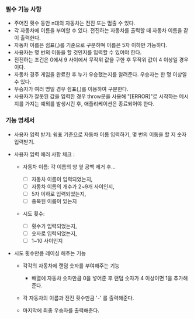 ### 필수 기능 사항

- 주어진 횟수 동안 n대의 자동차는 전진 또는 멈출 수 있다.
- 각 자동차에 이름을 부여할 수 있다. 전진하는 자동차를 출력할 때 자동차 이름을 같이 출력한다.
- 자동차 이름은 쉼표(,)를 기준으로 구분하며 이름은 5자 이하만 가능하다.
- 사용자는 몇 번의 이동을 할 것인지를 입력할 수 있어야 한다.
- 전진하는 조건은 0에서 9 사이에서 무작위 값을 구한 후 무작위 값이 4 이상일 경우이다.
- 자동차 경주 게임을 완료한 후 누가 우승했는지를 알려준다. 우승자는 한 명 이상일 수 있다.
- 우승자가 여러 명일 경우 쉼표(,)를 이용하여 구분한다.
- 사용자가 잘못된 값을 입력한 경우 throw문을 사용해 "[ERROR]"로 시작하는 메시지를 가지는 예외를 발생시킨 후, 애플리케이션은 종료되어야 한다.

### 기능 명세서

- 사용자 입력 받기: 쉼표 기준으로 자동차 이름 입력하기, 몇 번의 이동을 할 지 숫자 입력받기.
- 사용자 입력 에러 사항 체크 :

  - 자동차 이름:
    각 이름의 양 옆 공백 제거 후...

    - [ ] 자동차 이름이 입력되었는지,
    - [ ] 자동차 이름의 개수가 2~9개 사이인지,
    - [ ] 5자 이하로 입력되었는지,
    - [ ] 중복된 이름이 있는지

  - 시도 횟수:
    - [ ] 횟수가 입력되었는지,
    - [ ] 숫자로 입력되었는지,
    - [ ] 1~10 사이인지

- 시도 횟수만큼 레이싱 해주는 기능

  - 각각의 자동차에 랜덤 숫자를 부여해주는 기능

    - 배열에 자동차 숫자만큼 0을 넣어준 후 랜덤 숫자가 4 이상이면 1을 추가해준다.

  - 각 자동차의 이름과 전진 횟수만큼 '-' 를 출력해준다.

  - 마지막에 최종 우승자를 출력해준다.
